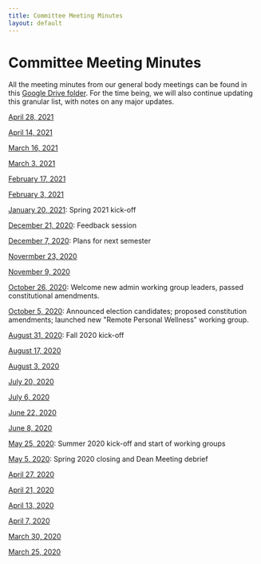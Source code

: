 ```yaml
---
title: Committee Meeting Minutes
layout: default
---
```


# Committee Meeting Minutes

All the meeting minutes from our general body meetings can be found in this [Google Drive folder](https://drive.google.com/drive/folders/1lGUQDDVqopP35yfSM15VjNAfbkWs-nzA?usp=sharing). For the time being, we will also continue updating this granular list, with notes on any major updates.

[April 28, 2021](https://docs.google.com/document/d/1GlFKEM26rxpqPjFFofDxq34n-PiMD7WPi2NOegteJtM/edit)

[April 14, 2021](https://docs.google.com/document/d/1yGKcDNjKbPR_TZOPLipl-85iynWr71lxyfRANBAkn-M/edit?usp=sharing)

[March 16, 2021](https://docs.google.com/document/d/1Mm24PjBARyrHJvJAmHZhLnei3zp9mHnDrjCjdIKWM7s/edit?usp=sharing)

[March 3, 2021](https://docs.google.com/document/d/10k7RYCeTfJPfoKETbkQvUzOpTAXGZDYSQQhkkWP6xXU/edit?usp=sharing)

[February 17, 2021](https://docs.google.com/document/d/1lY1VQpHDBaBLJkNg6KdThxckodTbSmBcnfHEawJKFog/edit?usp=sharing)

[February 3, 2021](https://docs.google.com/document/d/19GYcCe8E-_ZOQM1DZeR6BUHDGhVKIjYivTT-wDDfBQs/edit?usp=sharing)

[January 20, 2021](https://docs.google.com/document/d/1lzQBWdWZb5morPn3kvjcHTl7x8oJan9NXpbmquGuWU4/edit?usp=sharing): Spring 2021 kick-off

[December 21, 2020](https://docs.google.com/document/d/1lzQBWdWZb5morPn3kvjcHTl7x8oJan9NXpbmquGuWU4/edit?usp=sharing): Feedback session

[December 7, 2020](https://docs.google.com/document/d/1noGDTkegV3Og-WhRM9ISZ9GMjIJT5wUTeExSpsEn9PE/edit?usp=sharing): Plans for next semester

[Novermber 23, 2020](https://docs.google.com/document/d/14nLjLxvc2pZ13YPMKTvigoO8gJMQb_Bq6yUeIE0jum0/edit?usp=sharing)

[November 9, 2020](https://docs.google.com/document/d/17KV2qIkMKEWG8_lsXjMStqa5ShuaqUuTyAE0dd3FIMA/edit?usp=sharing)

[October 26, 2020](https://docs.google.com/document/d/1dzuUIDm1zinFRQyHSceXwvTWwBRpIn8DUe_cXaH6Erw/edit?usp=sharing): Welcome new admin working group leaders, passed constitutional amendments.

[October 5, 2020](https://docs.google.com/document/d/1wptx7vFFjQn3ZJFOQV7FRKVW0PRVq7E3R67L--lz29Q/edit?usp=sharing): Announced election candidates; proposed constitution amendments; launched new "Remote Personal Wellness" working group.

[August 31, 2020](https://docs.google.com/document/d/1Wx0OFz5S3Jhp0ImlaHz8OetKlwUVJCqz9Q4HuC84OVE/edit?usp=sharing): Fall 2020 kick-off

[August 17, 2020](https://docs.google.com/document/d/1Lc4VkKBEmVlHKD6eeNKb89H3mX9iT8D0QBHPnPauLfY/edit?usp=sharing)

[August 3, 2020](https://docs.google.com/document/d/1k95_tMRnAa5A65oOTyZZgJBbPH2BPf915izEJuA1ymE/edit?usp=sharing)

[July 20, 2020](https://docs.google.com/document/d/1c7H36ODiP5XpEuSjkJOBzSADGzj_kJTpX0d8-qhUXVg/edit?usp=sharing)

[July 6, 2020](https://docs.google.com/document/d/1HqjYVjmMkWVTjgDdxSsw3DWq1ZQl7TDVsFA20xafO2c/edit?usp=sharing)

[June 22, 2020](https://docs.google.com/document/d/1I7Mp_jV_gtx4Q8VnS3QCq_5fb2qZeEywreBBhJYgIRQ/edit?usp=sharing)

[June 8, 2020](https://docs.google.com/document/d/1A83ao5ez2D3uzQ_6V1d9DJ-ga7TfGVswf3CixwFujmU/edit?usp=sharing)

[May 25, 2020](https://docs.google.com/document/d/1o49hvVvq6eWjRwZrM4wYOpQNwZ6VcMKZAyCITU8B0dM/edit?usp=sharing): Summer 2020 kick-off and start of working groups

[May 5, 2020](https://docs.google.com/document/d/1luDfSsmxqRU1k2gGiQi4JLBUNUEQrPoJTLQrBLn8bPs/edit?usp=sharing): Spring 2020 closing and Dean Meeting debrief

[April 27, 2020](https://docs.google.com/document/d/1unOFnkuNBDB7hxEnk8K7Qac4r3YkJJ14LGEXBmVz2tw/edit?usp=sharing)

[April 21, 2020](https://docs.google.com/document/d/1CZjA6WWUKWs21DzUjK4ylXsOYMrFreDiBcG885ESloA/edit?usp=sharing)

[April 13, 2020](https://docs.google.com/document/d/14PFBt6mIQk2J7fr8goeFUsLlREU1CFqBpTIGuejufEs/edit?usp=sharing)

[April 7, 2020](https://docs.google.com/document/d/1qtpRHlw_-PChZG-d2HECvFLC-ZCIXh99Nuk3xrgO8sA/edit?usp=sharing)

[March 30, 2020](https://docs.google.com/document/d/1CekkX1WcmHNAl5fFIIRcUURsbXZUGhDauc6ZTFX8_Ew/edit?usp=sharing)

[March 25, 2020](https://docs.google.com/document/d/10_843JagT8VaUyXFXp4RKVQry1_kd7Joki-vwhc75WY/edit?usp=sharing)
